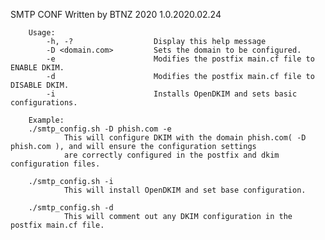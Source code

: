 SMTP CONF
Written by BTNZ 2020
1.0.2020.02.24

        Usage:
            -h, -?                  Display this help message
            -D <domain.com>         Sets the domain to be configured.
            -e                      Modifies the postfix main.cf file to ENABLE DKIM.
            -d                      Modifies the postfix main.cf file to DISABLE DKIM.
            -i                      Installs OpenDKIM and sets basic configurations.

        Example:
        ./smtp_config.sh -D phish.com -e
                This will configure DKIM with the domain phish.com( -D phish.com ), and will ensure the configuration settings
                are correctly configured in the postfix and dkim configuration files.

        ./smtp_config.sh -i
                This will install OpenDKIM and set base configuration.

        ./smtp_config.sh -d
                This will comment out any DKIM configuration in the postfix main.cf file.
